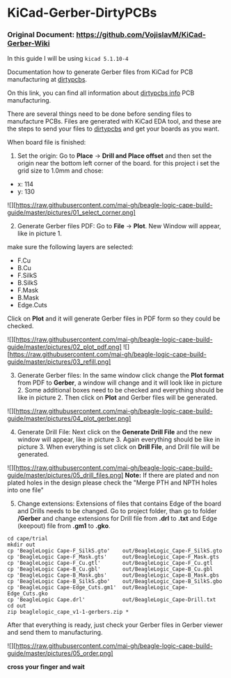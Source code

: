 # KiCad-Gerber-DirtyPCBs

### Original Document: https://github.com/VojislavM/KiCad-Gerber-Wiki

In this guide I will be using `kicad 5.1.10-4`


Documentation how to generate Gerber files from KiCad for PCB manufacturing at [dirtypcbs][DIRTY_PCB_LINK]. 

On this link, you can find all information about [dirtypcbs info][DIRTY_PCB_ABOUT_LINK] PCB manufacturing. 

There are several things need to be done before sending files to manufacture PCBs. Files are generated with KiCad EDA tool, and these are the steps to send your files to [dirtypcbs][DIRTY_PCB_LINK] and get your boards as you want.

When board file is finished:

1. Set the origin: Go to **Place** -> **Drill and Place offset** and then set the origin near the bottom left corner of the board. for this project i set the grid size to 1.0mm and chose:
- x: 114
- y: 130

![][https://raw.githubusercontent.com/mai-gh/beagle-logic-cape-build-guide/master/pictures/01_select_corner.png]

2. Generate Gerber files PDF: Go to **File** -> **Plot**. New Window will appear, like in picture 1.

make sure the following layers are selected:
- F.Cu
- B.Cu
- F.SilkS
- B.SilkS
- F.Mask
- B.Mask
- Edge.Cuts

 Click on **Plot** and it will generate Gerber files in PDF form so they could be checked. 

![][https://raw.githubusercontent.com/mai-gh/beagle-logic-cape-build-guide/master/pictures/02_plot_pdf.png]
![][https://raw.githubusercontent.com/mai-gh/beagle-logic-cape-build-guide/master/pictures/03_refill.png]

3. Generate Gerber files: In the same window click change the **Plot format** from PDF to **Gerber**, a window will change and it will look like in picture 2. Some additional boxes need to be checked and everything should be like in picture 2. Then click on **Plot** and Gerber files will be generated.

![][https://raw.githubusercontent.com/mai-gh/beagle-logic-cape-build-guide/master/pictures/04_plot_gerber.png]

4. Generate Drill File: Next click on the **Generate Drill File** and the new window will appear, like in picture 3. Again everything should be like in picture 3. When everything is set click on **Drill File**, and Drill file will be generated. 
  
![][https://raw.githubusercontent.com/mai-gh/beagle-logic-cape-build-guide/master/pictures/05_drill_files.png]
  **Note:** If there are plated and non plated holes in the design please check the "Merge PTH and NPTH holes into one file"

5. Change extensions: Extensions of files that contains Edge of the board and Drills needs to be changed. Go to project folder, than go to folder **/Gerber** and change extensions for Drill file from **.drl** to **.txt** and Edge (keepout) file from **.gm1** to **.gko**.

```
cd cape/trial
mkdir out
cp 'BeagleLogic Cape-F_SilkS.gto'    out/BeagleLogic_Cape-F_SilkS.gto
cp 'BeagleLogic Cape-F_Mask.gts'     out/BeagleLogic_Cape-F_Mask.gts
cp 'BeagleLogic Cape-F_Cu.gtl'       out/BeagleLogic_Cape-F_Cu.gtl
cp 'BeagleLogic Cape-B_Cu.gbl'       out/BeagleLogic_Cape-B_Cu.gbl
cp 'BeagleLogic Cape-B_Mask.gbs'     out/BeagleLogic_Cape-B_Mask.gbs
cp 'BeagleLogic Cape-B_SilkS.gbo'    out/BeagleLogic_Cape-B_SilkS.gbo
cp 'BeagleLogic Cape-Edge_Cuts.gm1'  out/BeagleLogic_Cape-Edge_Cuts.gko
cp 'BeagleLogic Cape.drl'            out/BeagleLogic_Cape-Drill.txt
cd out
zip beaglelogic_cape_v1-1-gerbers.zip *
```

After that everything is ready, just check your Gerber files in Gerber viewer and send them to manufacturing.

![][https://raw.githubusercontent.com/mai-gh/beagle-logic-cape-build-guide/master/pictures/05_order.png]

**cross your finger and wait**



[//]: # (These are reference links used in the body)
[DIRTY_PCB_LINK]:<https://dirtypcbs.com/>
[DIRTY_PCB_ABOUT_LINK]:<https://dirtypcbs.com/store/pcbs/about>

